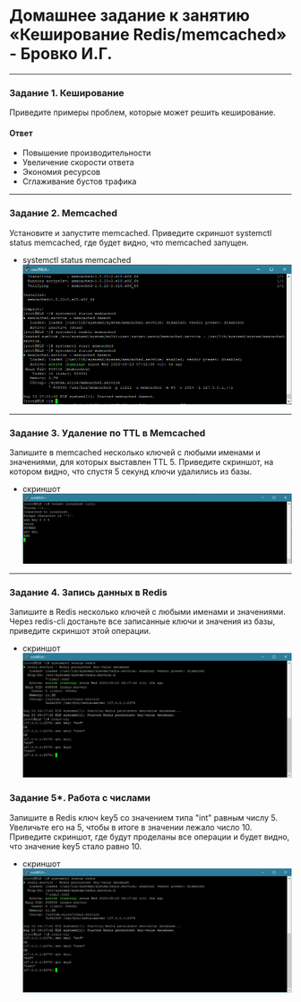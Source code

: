 # Домашнее задание к занятию «Кеширование Redis/memcached» - Бровко И.Г.
---
### Задание 1. Кеширование 

Приведите примеры проблем, которые может решить кеширование. 

#### Ответ
* Повышение производительности
* Увеличение скорости ответа
* Экономия ресурсов
* Сглаживание бустов трафика

---

### Задание 2. Memcached

Установите и запустите memcached.
Приведите скриншот systemctl status memcached, где будет видно, что memcached запущен.

* systemctl status memcached ![скрин](img/hw-11-02/2.png)
---

### Задание 3. Удаление по TTL в Memcached

Запишите в memcached несколько ключей с любыми именами и значениями, для которых выставлен TTL 5. 
Приведите скриншот, на котором видно, что спустя 5 секунд ключи удалились из базы.
* скриншот ![скрин](img/hw-11-02/3.png)
---

### Задание 4. Запись данных в Redis

Запишите в Redis несколько ключей с любыми именами и значениями. 
Через redis-cli достаньте все записанные ключи и значения из базы, приведите скриншот этой операции.
* скриншот ![скрин](img/hw-11-02/4.png)


### Задание 5*. Работа с числами 

Запишите в Redis ключ key5 со значением типа "int" равным числу 5. Увеличьте его на 5, чтобы в итоге в значении лежало число 10.  
Приведите скриншот, где будут проделаны все операции и будет видно, что значение key5 стало равно 10.

* скриншот ![скрин](img/hw-11-02/4.png)
